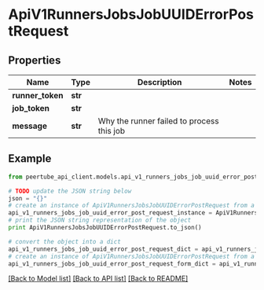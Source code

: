 # ApiV1RunnersJobsJobUUIDErrorPostRequest


## Properties
Name | Type | Description | Notes
------------ | ------------- | ------------- | -------------
**runner_token** | **str** |  | 
**job_token** | **str** |  | 
**message** | **str** | Why the runner failed to process this job | 

## Example

```python
from peertube_api_client.models.api_v1_runners_jobs_job_uuid_error_post_request import ApiV1RunnersJobsJobUUIDErrorPostRequest

# TODO update the JSON string below
json = "{}"
# create an instance of ApiV1RunnersJobsJobUUIDErrorPostRequest from a JSON string
api_v1_runners_jobs_job_uuid_error_post_request_instance = ApiV1RunnersJobsJobUUIDErrorPostRequest.from_json(json)
# print the JSON string representation of the object
print ApiV1RunnersJobsJobUUIDErrorPostRequest.to_json()

# convert the object into a dict
api_v1_runners_jobs_job_uuid_error_post_request_dict = api_v1_runners_jobs_job_uuid_error_post_request_instance.to_dict()
# create an instance of ApiV1RunnersJobsJobUUIDErrorPostRequest from a dict
api_v1_runners_jobs_job_uuid_error_post_request_form_dict = api_v1_runners_jobs_job_uuid_error_post_request.from_dict(api_v1_runners_jobs_job_uuid_error_post_request_dict)
```
[[Back to Model list]](../README.md#documentation-for-models) [[Back to API list]](../README.md#documentation-for-api-endpoints) [[Back to README]](../README.md)


